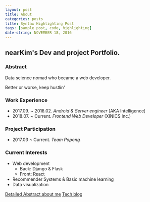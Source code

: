 ```yaml
---
layout: post
title: About
categories: posts
title: Syntax Highlighting Post
tags: [sample post, code, highlighting]
date-string: NOVEMBER 18, 2016
---
```



## nearKim's Dev and project Portfolio.

### Abstract
Data science nomad who became a web developer.

Better or worse, keep hustlin'

### Work Experience
- 2017.09. ~ 2018.02. *Android & Server engineer* (AKA Intelligence)
- 2018.07. ~ Current. *Frontend Web Developer* (XINICS Inc.)

### Project Participation
- 2017.03 ~  Current. *Team Popong*

### Current Interests
- Web development
    - Back: Django & Flask
    - Front: React
- Recommender Systems & Basic machine learning
- Data visualization



[Detailed Abstract about me](https://nearkim.coffee/about)
[Tech blog](https://nearkim.coffee)

